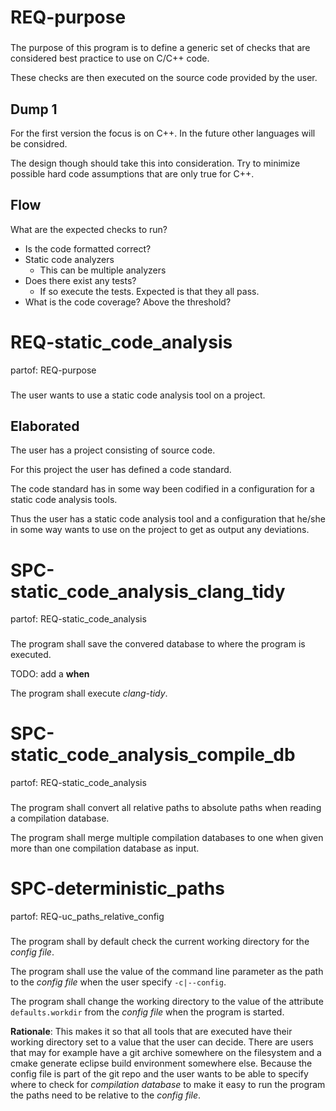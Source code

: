 # REQ-purpose
###

The purpose of this program is to define a generic set of checks that are considered best practice to use on C/C++ code.

These checks are then executed on the source code provided by the user.

## Dump 1

For the first version the focus is on C++. In the future other languages will be considred.

The design though should take this into consideration. Try to minimize possible hard code assumptions that are only true for C++.

## Flow

What are the expected checks to run?

 * Is the code formatted correct?
 * Static code analyzers
    * This can be multiple analyzers
 * Does there exist any tests?
    * If so execute the tests. Expected is that they all pass.
 * What is the code coverage? Above the threshold?

# REQ-static_code_analysis
partof: REQ-purpose
###

The user wants to use a static code analysis tool on a project.

## Elaborated

The user has a project consisting of source code.

For this project the user has defined a code standard.

The code standard has in some way been codified in a configuration for a static code analysis tools.

Thus the user has a static code analysis tool and a configuration that he/she in some way wants to use on the project to get as output any deviations.

# SPC-static_code_analysis_clang_tidy
partof: REQ-static_code_analysis
###

The program shall save the convered database to where the program is executed.

TODO: add a **when**

The program shall execute *clang-tidy*.

# SPC-static_code_analysis_compile_db
partof: REQ-static_code_analysis
###

The program shall convert all relative paths to absolute paths when reading a compilation database.

The program shall merge multiple compilation databases to one when given more than one compilation database as input.

# SPC-deterministic_paths
partof: REQ-uc_paths_relative_config
###

The program shall by default check the current working directory for the *config file*.

The program shall use the value of the command line parameter as the path to the *config file* when the user specify `-c|--config`.

The program shall change the working directory to the value of the attribute `defaults.workdir` from the *config file* when the program is started.

**Rationale**: This makes it so that all tools that are executed have their working directory set to a value that the user can decide. There are users that may for example have a git archive somewhere on the filesystem and a cmake generate eclipse build environment somewhere else. Because the config file is part of the git repo and the user wants to be able to specify where to check for *compilation database* to make it easy to run the program the paths need to be relative to the *config file*.
